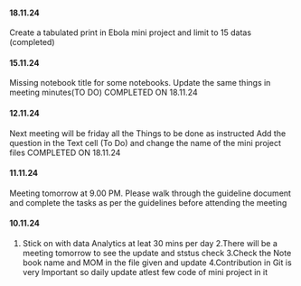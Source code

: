 #### 18.11.24
Create a tabulated print in Ebola mini project and limit to 15 datas (completed)

#### 15.11.24
Missing notebook title for some notebooks. Update the same things in meeting minutes(TO DO) COMPLETED ON 18.11.24

#### 12.11.24
Next meeting will be friday 
all the Things to be done as instructed
Add the question in the Text cell (To Do) and change the name of the mini project files COMPLETED ON 18.11.24

#### 11.11.24
Meeting tomorrow at 9.00 PM. Please walk through the guideline document and complete the tasks as per the guidelines before attending the meeting

#### 10.11.24
1. Stick on with data Analytics at leat 30 mins per day
2.There will be a meeting tomorrow to see the update and ststus check
3.Check the Note book name and MOM in the file given and update
4.Contribution in Git is very Important so daily update atlest few code of mini project in it
